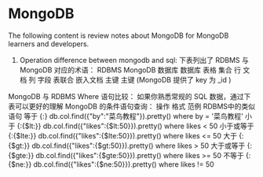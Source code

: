 # MongoDB
The following content is review notes about MongoDB for MongoDB learners and developers. 

1. Operation difference between mongodb and sql:
下表列出了 RDBMS 与 MongoDB 对应的术语：
RDBMS 	MongoDB
数据库 	数据库
表格 	   集合
行 	    文档
列 	    字段
表联合 	嵌入文档
主键 	主键 (MongoDB 提供了 key 为 _id )

MongoDB 与 RDBMS Where 语句比较：
如果你熟悉常规的 SQL 数据，通过下表可以更好的理解 MongoDB 的条件语句查询：
操作 	   格式 	               范例 	                                         RDBMS中的类似语句
等于 	   {<key>:<value>} 	        db.col.find({"by":"菜鸟教程"}).pretty() 	   where by = '菜鸟教程'
小于 	   {<key>:{$lt:<value>}} 	db.col.find({"likes":{$lt:50}}).pretty() 	    where likes < 50
小于或等于 {<key>:{$lte:<value>}} 	db.col.find({"likes":{$lte:50}}).pretty() 	where likes <= 50
大于 	   {<key>:{$gt:<value>}} 	db.col.find({"likes":{$gt:50}}).pretty() 	    where likes > 50
大于或等于 {<key>:{$gte:<value>}} 	db.col.find({"likes":{$gte:50}}).pretty() 	where likes >= 50
不等于 	   {<key>:{$ne:<value>}} 	db.col.find({"likes":{$ne:50}}).pretty()  	where likes != 50

